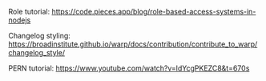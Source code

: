 Role tutorial: https://code.pieces.app/blog/role-based-access-systems-in-nodejs

Changelog styling: https://broadinstitute.github.io/warp/docs/contribution/contribute_to_warp/changelog_style/

PERN tutorial: https://www.youtube.com/watch?v=ldYcgPKEZC8&t=670s
